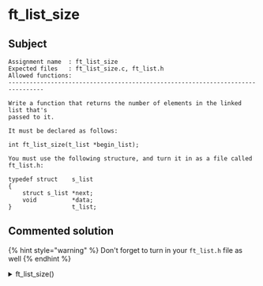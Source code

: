 # ft\_list\_size

## Subject

```
Assignment name  : ft_list_size
Expected files   : ft_list_size.c, ft_list.h
Allowed functions:
--------------------------------------------------------------------------------

Write a function that returns the number of elements in the linked list that's
passed to it.

It must be declared as follows:

int	ft_list_size(t_list *begin_list);

You must use the following structure, and turn it in as a file called
ft_list.h:

typedef struct    s_list
{
    struct s_list *next;
    void          *data;
}                 t_list;
```

## Commented solution

{% hint style="warning" %}
Don't forget to turn in your `ft_list.h` file as well
{% endhint %}

<details>

<summary>ft_list_size()</summary>

{% code title="ft_list_size.c" overflow="wrap" lineNumbers="true" %}
```c
#include "ft_list.h"

int ft_list_size(t_list *begin_list)
{
    int i = 0;
    
    // Loop over list elements while the next element is not null
    while (begin_list->next)
    {
        // set the original pointer equal to a pointer to the
        // next element and increment our counter
        begin_list = begin_list->next;
        i++;
    }
    // return the counter
    return (i);
}
```
{% endcode %}

</details>
